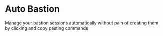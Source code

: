 # Auto Bastion

Manage your bastion sessions automatically without
pain of creating them by clicking and copy pasting commands


